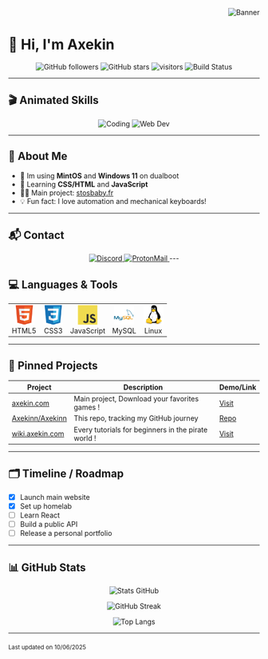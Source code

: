 <p align="right">
  <img src="https://i.imgur.com/dpyGoKz.png" width="300" alt="Banner" />
</p>

# 👋 Hi, I'm Axekin

<p align="center">
  <img src="https://img.shields.io/github/followers/Axekinn?label=Followers&style=social" alt="GitHub followers" />
  <img src="https://img.shields.io/github/stars/Axekinn?style=social" alt="GitHub stars" />
  <img src="https://visitor-badge.laobi.icu/badge?page_id=Axekinn.Axekinn" alt="visitors" />
  <img src="https://img.shields.io/badge/build-passing-brightgreen" alt="Build Status" />
</p>

---

## 🎬 Animated Skills

<p align="center">
  <img src="https://media.giphy.com/media/IdyAQJVN2kVPNUrojM/giphy.gif" width="200" alt="Coding" />
  <img src="https://media.giphy.com/media/LMt9638dO8dftAjtco/giphy.gif" width="200" alt="Web Dev" />
</p>

---

## 📖 About Me

- 🔭 Im using **MintOS** and **Windows 11** on dualboot 
- 🌱 Learning **CSS/HTML** and **JavaScript**
- 👨‍💻 Main project: [stosbaby.fr](https://www.axekin.com/)
- 💡 Fun fact: I love automation and mechanical keyboards!

---

## 📬 Contact

<p align="center">
  <a href="https://discord.gg/CUpf57y5Vg" target="_blank">
    <img src="https://raw.githubusercontent.com/rahuldkjain/github-profile-readme-generator/master/src/images/icons/Social/discord.svg" alt="Discord" width="40" />
  </a>
<a href="mailto:axekinn@proton.me" target="_blank">
  <img src="https://img.shields.io/badge/Email-ProtonMail-8B89CC?logo=protonmail&logoColor=white" alt="ProtonMail" width="100" />
</a>
---

## 💻 Languages & Tools

<table>
  <tr>
    <td align="center"><img src="https://raw.githubusercontent.com/devicons/devicon/master/icons/html5/html5-original.svg" width="40" alt="HTML5" /><br/>HTML5</td>
    <td align="center"><img src="https://raw.githubusercontent.com/devicons/devicon/master/icons/css3/css3-original.svg" width="40" alt="CSS3" /><br/>CSS3</td>
    <td align="center"><img src="https://raw.githubusercontent.com/devicons/devicon/master/icons/javascript/javascript-original.svg" width="40" alt="JavaScript" /><br/>JavaScript</td>
    <td align="center"><img src="https://raw.githubusercontent.com/devicons/devicon/master/icons/mysql/mysql-original-wordmark.svg" width="40" alt="MySQL" /><br/>MySQL</td>
    <td align="center"><img src="https://raw.githubusercontent.com/devicons/devicon/master/icons/linux/linux-original.svg" width="40" alt="Linux" /><br/>Linux</td>
  </tr>
</table>

---

## 📌 Pinned Projects

| Project | Description | Demo/Link |
|---------|-------------|-----------|
| [axekin.com](https://www.axekin.com/) | Main project, Download your favorites games ! | [Visit](https://www.axekin.com/) |
| [Axekinn/Axekinn](https://github.com/Axekinn/Axekinn) | This repo, tracking my GitHub journey | [Repo](https://github.com/Axekinn/Axekinn) |
| [wiki.axekin.com](wiki.axekin.com) | Every tutorials for beginners in the pirate world ! | [Visit](wiki.axekin.com) |

---

## 🗂️ Timeline / Roadmap

- [x] Launch main website
- [x] Set up homelab
- [ ] Learn React
- [ ] Build a public API
- [ ] Release a personal portfolio

---

## 📊 GitHub Stats

<p align="center">
  <img src="https://github-readme-stats.vercel.app/api?username=Axekinn&show_icons=true&locale=en&bg_color=141414&title_color=FF9B00&icon_color=FF9B00&text_color=FF9B00&hide_border=true" alt="Stats GitHub" />
</p>
<p align="center">
  <img src="https://github-readme-streak-stats.herokuapp.com/?user=Axekinn&background=141414&sideNums=FF9B00&currStreakNum=FF9B00&currStreakLabel=FF9B00&sideLabels=FF9B00&dates=FF9B00&hide_border=true" alt="GitHub Streak" />
</p>
<p align="center">
  <img src="https://github-readme-stats.vercel.app/api/top-langs?username=Axekinn&show_icons=true&locale=en&layout=compact&bg_color=141414&title_color=FF9B00&icon_color=FF9B00&text_color=FF9B00&hide_border=true" alt="Top Langs" />
</p>

---

<sub>Last updated on 10/06/2025</sub>
